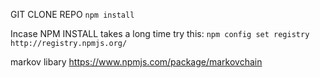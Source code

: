 
GIT CLONE REPO
`npm install`

Incase NPM INSTALL takes a long time try this:
`npm config set registry http://registry.npmjs.org/`


markov libary
https://www.npmjs.com/package/markovchain
